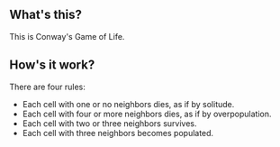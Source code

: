 ## What's this?

This is Conway's Game of Life.

## How's it work?

There are four rules:
- Each cell with one or no neighbors dies, as if by solitude.
- Each cell with four or more neighbors dies, as if by overpopulation.
- Each cell with two or three neighbors survives.
- Each cell with three neighbors becomes populated.

